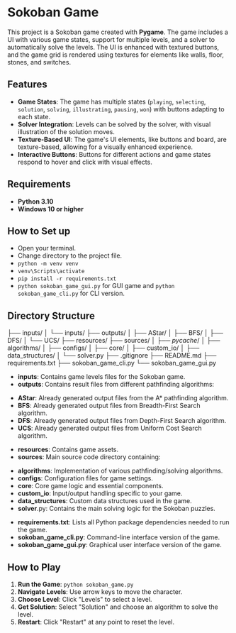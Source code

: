 # Sokoban Game

This project is a Sokoban game created with **Pygame**. The game includes a UI with various game states, support for multiple levels, and a solver to automatically solve the levels. The UI is enhanced with textured buttons, and the game grid is rendered using textures for elements like walls, floor, stones, and switches.

## Features

- **Game States**: The game has multiple states (`playing`, `selecting`, `solution`, `solving`, `illustrating`, `pausing`, `won`) with buttons adapting to each state.
- **Solver Integration**: Levels can be solved by the solver, with visual illustration of the solution moves.
- **Texture-Based UI**: The game's UI elements, like buttons and board, are texture-based, allowing for a visually enhanced experience.
- **Interactive Buttons**: Buttons for different actions and game states respond to hover and click with visual effects.

## Requirements

- **Python 3.10**
- **Windows 10 or higher**

## How to Set up

- Open your terminal.
- Change directory to the project file.
- `python -m venv venv`
- `venv\Scripts\activate`
- `pip install -r requirements.txt`
- `python sokoban_game_gui.py` for GUI game and `python sokoban_game_cli.py` for CLI version.

## Directory Structure

├── inputs/
│   └── inputs/
├── outputs/
│   ├── AStar/
│   ├── BFS/
│   ├── DFS/
│   └── UCS/
├── resources/
├── sources/
│   ├── _pycache_/
│   ├── algorithms/
│   ├── configs/
│   ├── core/
│   ├── custom_io/
│   ├── data_structures/
│   └── solver.py
├── .gitignore
├── README.md
├── requirements.txt
├── sokoban_game_cli.py
└── sokoban_game_gui.py

- **inputs**: Contains game levels files for the Sokoban game.
- **outputs**: Contains result files from different pathfinding algorithms:
+ **AStar**: Already generated output files from the A* pathfinding algorithm.
+ **BFS**: Already generated output files from Breadth-First Search algorithm.
+ **DFS**: Already generated output files from Depth-First Search algorithm.
+ **UCS**: Already generated output files from Uniform Cost Search algorithm.
- **resources**: Contains game assets.
- **sources**: Main source code directory containing:
+ **algorithms**: Implementation of various pathfinding/solving algorithms.
+ **configs**: Configuration files for game settings.
+ **core**: Core game logic and essential components.
+ **custom_io**: Input/output handling specific to your game.
+ **data_structures**: Custom data structures used in the game.
+ **solver**.py: Contains the main solving logic for the Sokoban puzzles.
- **requirements.txt**: Lists all Python package dependencies needed to run the game.
- **sokoban_game_cli.py**: Command-line interface version of the game.
- **sokoban_game_gui.py**: Graphical user interface version of the game.

## How to Play

1. **Run the Game**: `python sokoban_game.py`
2. **Navigate Levels**: Use arrow keys to move the character.
3. **Choose Level**: Click "Levels" to select a level.
4. **Get Solution**: Select "Solution" and choose an algorithm to solve the level.
5. **Restart**: Click "Restart" at any point to reset the level.
